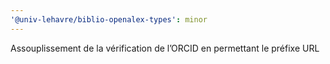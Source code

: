 ```yaml
---
'@univ-lehavre/biblio-openalex-types': minor
---
```


Assouplissement de la vérification de l’ORCID en permettant le préfixe URL
